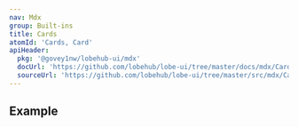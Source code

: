 ```yaml
---
nav: Mdx
group: Built-ins
title: Cards
atomId: 'Cards, Card'
apiHeader:
  pkg: '@govey1nw/lobehub-ui/mdx'
  docUrl: 'https://github.com/lobehub/lobe-ui/tree/master/docs/mdx/Cards/index.md'
  sourceUrl: 'https://github.com/lobehub/lobe-ui/tree/master/src/mdx/Cards/index.tsx'
---
```


## Example

<code src="./demos/index.tsx" ></code>
